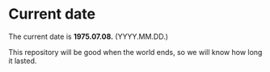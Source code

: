 # Current date

The current date is **1975.07.08.** (YYYY.MM.DD.)

This repository will be good when the world ends, so we will know how long it lasted.